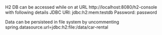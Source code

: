 H2 DB can be accessed while on at URL http://localhost:8080/h2-console with following details
JDBC URI: jdbc:h2:mem:testdb
Password: password

Data can be persisteed in file system by uncommenting spring.datasource.url=jdbc:h2:file:/data/car-rental